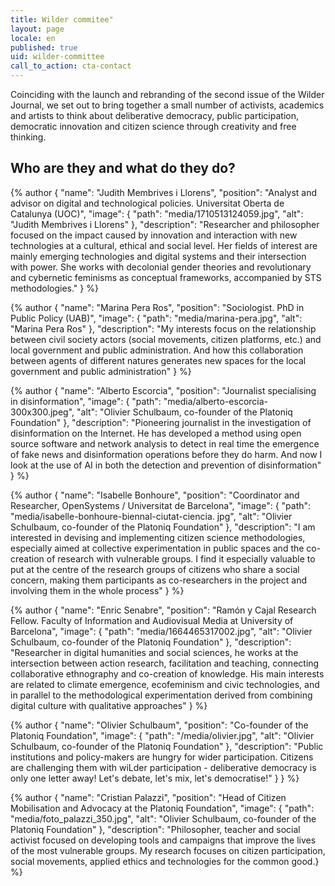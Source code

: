 ```yaml
---
title: Wilder commitee"
layout: page
locale: en
published: true
uid: wilder-committee
call_to_action: cta-contact
---
```

Coinciding with the launch and rebranding of the second issue of the Wilder Journal, we set out to bring together a small number of activists, academics and artists to think about deliberative democracy, public participation, democratic innovation and citizen science through creativity and free thinking.

## Who are they and what do they do?

{% author { "name": "Judith Membrives i Llorens", "position": "Analyst and advisor on digital and technological policies. Universitat Oberta de Catalunya (UOC)", "image": { "path": "media/1710513124059.jpg", "alt": "Judith Membrives i Llorens" }, "description": "Researcher and philosopher focused on the impact caused by innovation and interaction with new technologies at a cultural, ethical and social level. Her fields of interest are mainly emerging technologies and digital systems and their intersection with power. She works with decolonial gender theories and revolutionary and cybernetic feminisms as conceptual frameworks, accompanied by STS methodologies." } %}

{% author { "name": "Marina Pera Ros", "position": "Sociologist. PhD in Public Policy (UAB)", "image": { "path": "media/marina-pera.jpg", "alt": "Marina Pera Ros" }, "description": "My interests focus on the relationship between civil society actors (social movements, citizen platforms, etc.) and local government and public administration. And how this collaboration between agents of different natures generates new spaces for the local government and public administration" } %}

{% author { "name": "Alberto Escorcia", "position": "Journalist specialising in disinformation", "image": { "path": "media/alberto-escorcia-300x300.jpeg", "alt": "Olivier Schulbaum, co-founder of the Platoniq Foundation" }, "description": "Pioneering journalist in the investigation of disinformation on the Internet. He has developed a method using open source software and network analysis to detect in real time the emergence of fake news and disinformation operations before they do harm. And now I look at the use of AI in both the detection and prevention of disinformation" } %}

{% author { "name": "Isabelle Bonhoure", "position": "Coordinator and Researcher, OpenSystems / Universitat de Barcelona", "image": { "path": "media/isabelle-bonhoure-biennal-ciutat-ciencia. jpg", "alt": "Olivier Schulbaum, co-founder of the Platoniq Foundation" }, "description": "I am interested in devising and implementing citizen science methodologies, especially aimed at collective experimentation in public spaces and the co-creation of research with vulnerable groups. I find it especially valuable to put at the centre of the research groups of citizens who share a social concern, making them participants as co-researchers in the project and involving them in the whole process" } %}

{% author { "name": "Enric Senabre", "position": "Ramón y Cajal Research Fellow. Faculty of Information and Audiovisual Media at University of Barcelona", "image": { "path": "media/1664465317002.jpg", "alt": "Olivier Schulbaum, co-founder of the Platoniq Foundation" }, "description": "Researcher in digital humanities and social sciences, he works at the intersection between action research, facilitation and teaching, connecting collaborative ethnography and co-creation of knowledge. His main interests are related to climate emergence, ecofeminism and civic technologies, and in parallel to the methodological experimentation derived from combining digital culture with qualitative approaches" } %}

{% author { "name": "Olivier Schulbaum", "position": "Co-founder of the Platoniq Foundation", "image": { "path": "/media/olivier.jpg", "alt": "Olivier Schulbaum, co-founder of the Platoniq Foundation" }, "description": "Public institutions and policy-makers are hungry for wider participation. Citizens are challenging them with wiLder participation - deliberative democracy is only one letter away! Let's debate, let's mix, let's democratise!" } } %}

{% author { "name": "Cristian Palazzi", "position": "Head of Citizen Mobilisation and Advocacy at the Platoniq Foundation", "image": { "path": "media/foto_palazzi_350.jpg", "alt": "Olivier Schulbaum, co-founder of the Platoniq Foundation" }, "description": "Philosopher, teacher and social activist focused on developing tools and campaigns that improve the lives of the most vulnerable groups. My research focuses on citizen participation, social movements, applied ethics and technologies for the common good.} %}
